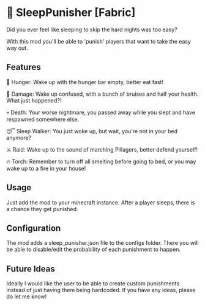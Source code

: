 # 🌙 SleepPunisher [Fabric]
Did you ever feel like sleeping to skip the hard nights was too easy?

With this mod you'll be able to 'punish' players that want to take the easy way out.

## Features
🍎 Hunger: Wake up with the hunger bar empty, better eat fast!

🔪 Damage: Wake up confused, with a bunch of bruises and half your health. What just happened?!

💀 Death: Your worse nightmare, you passed away while you slept and have respawned somewhere else.

😴 Sleep Walker: You just woke up, but wait, you're not in your bed anymore?

⚔️ Raid: Wake up to the sound of marching Pillagers, better defend yourself!

🔥 Torch: Remember to turn off all smelting before going to bed, or you may wake up to a fire in your house! 

## Usage
Just add the mod to your minecraft instance. After a player sleeps, there is a chance they get punished.

## Configuration
The mod adds a sleep_punisher.json file to the configs folder.
There you will be able to disable/edit the probability of each punishment to happen.

## Future Ideas
Ideally I would like the user to be able to create custom punishments instead of just having them being hardcoded.
If you have any ideas, please do let me know!
